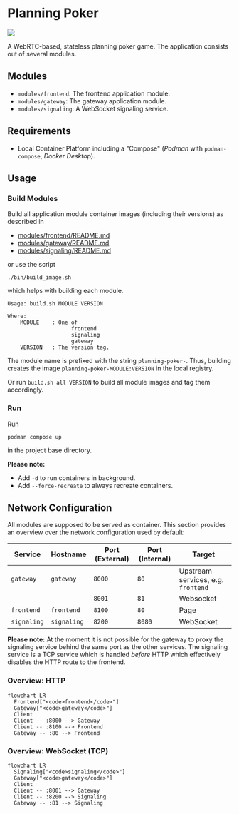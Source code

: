 # Planning Poker

![](https://img.shields.io/badge/Planning_Poker-0.1.0-green)

A WebRTC-based, stateless planning poker game. The application consists out of several modules.

## Modules

- `modules/frontend`: The frontend application module.
- `modules/gateway`: The gateway application module.
- `modules/signaling`: A WebSocket signaling service.

## Requirements

- Local Container Platform including a "Compose" (_Podman_ with `podman-compose`, _Docker Desktop_).

## Usage

### Build Modules

Build all application module container images (including their versions) as described in

- [modules/frontend/README.md](modules/frontend/README.md)
- [modules/gateway/README.md](modules/gateway/README.md)
- [modules/signaling/README.md](modules/signaling/README.md)

or use the script

```
./bin/build_image.sh
```

which helps with building each module.

```
Usage: build.sh MODULE VERSION

Where:
    MODULE    : One of
                    frontend
                    signaling
                    gateway
    VERSION   : The version tag.
```

The module name is prefixed with the string `planning-poker-`. Thus, building creates the image 
`planning-poker-MODULE:VERSION` in the local registry.

Or run `build.sh all VERSION` to build all module images and tag them accordingly.

### Run

Run

```shell
podman compose up
```

in the project base directory.

**Please note:**

- Add `-d` to run containers in background.
- Add `--force-recreate` to always recreate containers.

## Network Configuration

All modules are supposed to be served as container. This section provides an overview over the network configuration
used by default:

| Service     | Hostname    | Port (External) | Port (Internal) | Target                             |
|-------------|-------------|-----------------|-----------------|------------------------------------|
| `gateway`   | `gateway`   | `8000`          | `80`            | Upstream services, e.g. `frontend` |
|             |             | `8001`          | `81`            | Websocket                          |
| `frontend`  | `frontend`  | `8100`          | `80`            | Page                               | 
| `signaling` | `signaling` | `8200`          | `8080`          | WebSocket                          |

**Please note:** At the moment it is not possible for the gateway to proxy the signaling service behind the same port as
the other services. The signaling service is a TCP service which is handled _before_ HTTP which effectively disables the
HTTP route to the frontend.

### Overview: HTTP

```mermaid
flowchart LR
  Frontend["<code>frontend</code>"]
  Gateway["<code>gateway</code>"]
  Client
  Client -- :8000 --> Gateway
  Client -- :8100 --> Frontend
  Gateway -- :80 --> Frontend
```

### Overview: WebSocket (TCP)

```mermaid
flowchart LR
  Signaling["<code>signaling</code>"]
  Gateway["<code>gateway</code>"]
  Client
  Client -- :8001 --> Gateway
  Client -- :8200 --> Signaling
  Gateway -- :81 --> Signaling
```
